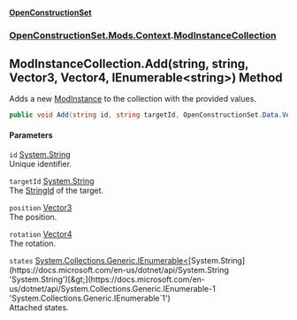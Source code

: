#### [OpenConstructionSet](index.md 'index')
### [OpenConstructionSet.Mods.Context](index.md#OpenConstructionSet_Mods_Context 'OpenConstructionSet.Mods.Context').[ModInstanceCollection](0uExS63t3Fj8LbKEgspDWg.md 'OpenConstructionSet.Mods.Context.ModInstanceCollection')
## ModInstanceCollection.Add(string, string, Vector3, Vector4, IEnumerable&lt;string&gt;) Method
Adds a new [ModInstance](JIzdqVYB5Fwi0oO9xcHLVw.md 'OpenConstructionSet.Mods.ModInstance') to the collection with the provided values.  
```csharp
public void Add(string id, string targetId, OpenConstructionSet.Data.Vector3 position, OpenConstructionSet.Data.Vector4 rotation, System.Collections.Generic.IEnumerable<string> states);
```
#### Parameters
<a name='OpenConstructionSet_Mods_Context_ModInstanceCollection_Add(string_string_OpenConstructionSet_Data_Vector3_OpenConstructionSet_Data_Vector4_System_Collections_Generic_IEnumerable_string_)_id'></a>
`id` [System.String](https://docs.microsoft.com/en-us/dotnet/api/System.String 'System.String')  
Unique identifier.
  
<a name='OpenConstructionSet_Mods_Context_ModInstanceCollection_Add(string_string_OpenConstructionSet_Data_Vector3_OpenConstructionSet_Data_Vector4_System_Collections_Generic_IEnumerable_string_)_targetId'></a>
`targetId` [System.String](https://docs.microsoft.com/en-us/dotnet/api/System.String 'System.String')  
The [StringId](C7NXJeVk4qI07BbFStgaIg.md 'OpenConstructionSet.Data.IItem.StringId') of the target.
  
<a name='OpenConstructionSet_Mods_Context_ModInstanceCollection_Add(string_string_OpenConstructionSet_Data_Vector3_OpenConstructionSet_Data_Vector4_System_Collections_Generic_IEnumerable_string_)_position'></a>
`position` [Vector3](MD18vFNSqWpKLqjpcCopBw.md 'OpenConstructionSet.Data.Vector3')  
The position.
  
<a name='OpenConstructionSet_Mods_Context_ModInstanceCollection_Add(string_string_OpenConstructionSet_Data_Vector3_OpenConstructionSet_Data_Vector4_System_Collections_Generic_IEnumerable_string_)_rotation'></a>
`rotation` [Vector4](jzKTjk4swm94jQ1SgGBzAQ.md 'OpenConstructionSet.Data.Vector4')  
The rotation.
  
<a name='OpenConstructionSet_Mods_Context_ModInstanceCollection_Add(string_string_OpenConstructionSet_Data_Vector3_OpenConstructionSet_Data_Vector4_System_Collections_Generic_IEnumerable_string_)_states'></a>
`states` [System.Collections.Generic.IEnumerable&lt;](https://docs.microsoft.com/en-us/dotnet/api/System.Collections.Generic.IEnumerable-1 'System.Collections.Generic.IEnumerable`1')[System.String](https://docs.microsoft.com/en-us/dotnet/api/System.String 'System.String')[&gt;](https://docs.microsoft.com/en-us/dotnet/api/System.Collections.Generic.IEnumerable-1 'System.Collections.Generic.IEnumerable`1')  
Attached states.
  
